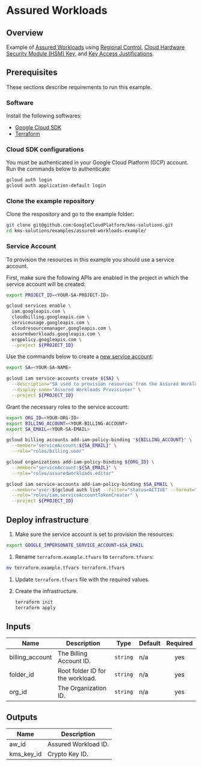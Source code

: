 # Assured Workloads

## Overview

Example of [Assured Workloads](https://cloud.google.com/assured-workloads/docs/overview) using [Regional Control](https://cloud.google.com/assured-workloads/docs/control-packages#regional-controls), [Cloud Hardware Security Module (HSM) Key](https://cloud.google.com/kms/docs/hsm), and [Key Access Justifications](https://cloud.google.com/assured-workloads/docs/key-access-justifications).

## Prerequisites

These sections describe requirements to run this example.

### Software

Install the following softwares:

- [Google Cloud SDK](https://cloud.google.com/sdk/install)
- [Terraform](https://www.terraform.io/downloads.html)

### Cloud SDK configurations

You must be authenticated in your Google Cloud Platform (GCP) account. Run the commands below to authenticate:

```sh
gcloud auth login
gcloud auth application-default login
```

### Clone the example repository

Clone the respository and go to the example folder:

```sh
git clone git@github.com:GoogleCloudPlatform/kms-solutions.git
cd kms-solutions/examples/assured-workloads-example/
```

### Service Account

To provision the resources in this example you should use a service account.

First, make sure the following APIs are enabled in the project in which the service account will be created:

```sh
export PROJECT_ID=<YOUR-SA-PROJECT-ID>

gcloud services enable \
  iam.googleapis.com \
  cloudbilling.googleapis.com \
  serviceusage.googleapis.com \
  cloudresourcemanager.googleapis.com \
  assuredworkloads.googleapis.com \
  orgpolicy.googleapis.com \
  --project ${PROJECT_ID}
```

Use the commands below to create a [new service account](<https://cloud.google.com/iam/docs/service-accounts-create>):

```sh
export SA=<YOUR-SA-NAME>

gcloud iam service-accounts create ${SA} \
  --description="SA used to provision resources from the Assured Workloads example." \
  --display-name="Assured Workloads Provisioner" \
  --project ${PROJECT_ID}
```

Grant the necessary roles to the service account:

```sh
export ORG_ID=<YOUR-ORG-ID>
export BILLING_ACCOUNT=<YOUR-BILLING-ACCOUNT>
export SA_EMAIL=<YOUR-SA-EMAIL>

gcloud billing accounts add-iam-policy-binding "${BILLING_ACCOUNT}" \
  --member="serviceAccount:${SA_EMAIL}" \
  --role="roles/billing.user"

gcloud organizations add-iam-policy-binding ${ORG_ID} \
  --member="serviceAccount:${SA_EMAIL}" \
  --role="roles/assuredworkloads.editor"

gcloud iam service-accounts add-iam-policy-binding $SA_EMAIL \
  --member="user:$(gcloud auth list --filter="status=ACTIVE" --format="value(account)")" \
  --role="roles/iam.serviceAccountTokenCreator" \
  --project ${PROJECT_ID}
```

## Deploy infrastructure

1. Make sure the service account is set to provision the resources:

```sh
export GOOGLE_IMPERSONATE_SERVICE_ACCOUNT=$SA_EMAIL
```

1. Rename `terraform.example.tfvars` to `terraform.tfvars`:

  ```sh
  mv terraform.example.tfvars terraform.tfvars
  ```

1. Update `terraform.tfvars` file with the required values.

1. Create the infrastructure.

    ```sh
    terraform init
    terraform apply
    ```

<!-- BEGINNING OF PRE-COMMIT-TERRAFORM DOCS HOOK -->
## Inputs

| Name | Description | Type | Default | Required |
|------|-------------|------|---------|:--------:|
| billing\_account | The Billing Account ID. | `string` | n/a | yes |
| folder\_id | Root folder ID for the workload. | `string` | n/a | yes |
| org\_id | The Organization ID. | `string` | n/a | yes |

## Outputs

| Name | Description |
|------|-------------|
| aw\_id | Assured Workload ID. |
| kms\_key\_id | Crypto Key ID. |

<!-- END OF PRE-COMMIT-TERRAFORM DOCS HOOK -->
